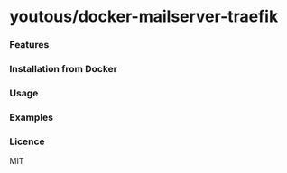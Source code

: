 # youtous/docker-mailserver-traefik

### Features

### Installation from Docker

### Usage

### Examples

### Licence
MIT